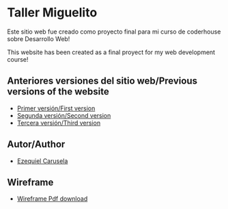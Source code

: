 # Taller Miguelito

Este sitio web fue creado como proyecto final para mi curso de coderhouse sobre Desarrollo Web!

This website has been created as a final proyect for my web development course!

## Anteriores versiones del sitio web/Previous versions of the website

 - [Primer versión/First version](https://github.com/Kecko123/Preentrega1-Carusela)
 - [Segunda versión/Second version](https://github.com/Kecko123/Preentrega2-Carusela)
 - [Tercera versión/Third version](https://github.com/Kecko123/Preentrega3-Carusela)

## Autor/Author

- [Ezequiel Carusela](https://www.github.com/kecko123)

## Wireframe

- [Wireframe Pdf download](https://drive.google.com/file/d/1VtILZX_o8yXgTIq2vs6HUuvybVuXc4qs/view?usp=drive_link)
